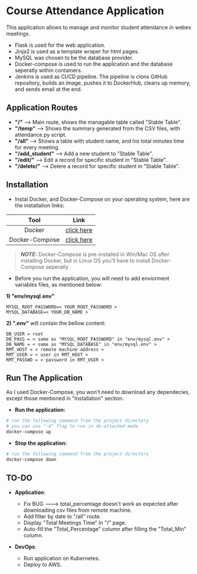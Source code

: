 # Course Attendance Application
This application allows to manage and monitor student attendance in webex meetings.
- Flask is used for the web application.
- Jinja2 is used as a template wraper for html pages.
- MySQL was chosen to be the database provider.
- Docker-compose is used to run the application and the database seperatly within containers.
- Jenkins is used as CI/CD pipeline. The pipeline is clons GitHub repository, builds an Image, pushes it to DockerHub, cleans up memory, and sends email at the end.

## Application Routes

- **"/"** --> Main route, shows the managable table called "Stable Table".
- **"/temp"** --> Shows the summary generated from the CSV files, with attendance.py script.
- **"/all"** --> Shows a table with student name, and his total minutes time for every meeting.
- **"/add_student"** --> Add a new student to "Stable Table".
- **"/edit/<name>"** --> Edit a record for specific student in "Stable Table".
- **"/delete/<name>"** --> Delere a record for specific student in "Stable Table".

## Installation

- Instal Docker, and Docker-Compose on your operating system, here are the installation links:

| Tool | Link   
| :---:   | :---: 
| Docker | [click here](https://docs.docker.com/get-docker/)   
| Docker-Compose | [click here](https://docs.docker.com/compose/install/)
> **_NOTE:_**  Docker-Compose is pre-installed in Win/Mac OS after installing Docker, but in Linux OS you'll have to install Docker-Compose seperatly .

- Before you run the application, you will need to add enviorment variables files, as mentioned below:

**1) "env/mysql.env"**
```
MYSQL_ROOT_PASSWORD=< YOUR_ROOT_PASSWORD >
MYSQL_DATABASE=< YOUR_DB_NAME >
```

**2) ".env"** will contain the bellow content:
```
DB_USER = root
DB_PASS = < same as "MYSQL_ROOT_PASSWORD" in "env/mysql.env" >
DB_NAME = < same as "MYSQL_DATABASE" in "env/mysql.env" >
RMT_HOST = < remote machine address >
RMT_USER = < user in RMT_HOST >
RMT_PASSWD = < password in RMT_USER >
```

## Run The Application

As I used Docker-Compose, you won't need to download any dependecies, except those mentioned in "Installation" section.

- **Run the application:**
```sh
# run the following command from the project directory
# you can use "-d" flag to run in de-attached mode
docker-compose up
```
- **Stop the application:**
```sh
# run the following command from the project directory
docker-compose down
```

## TO-DO

- **Application**:
  - Fix BUG ---> total_percentage doesn't work as expected after downloading csv files from remote machine.
  - Add filter by date to "/all" route.
  - Display "Total Meetings Time" in "/" page.
  - Auto-fill the "Total_Percentage" column after filling the "Total_Min" column.

- **DevOps**:
  - Run application on Kubernetes.
  - Deploy to AWS.
